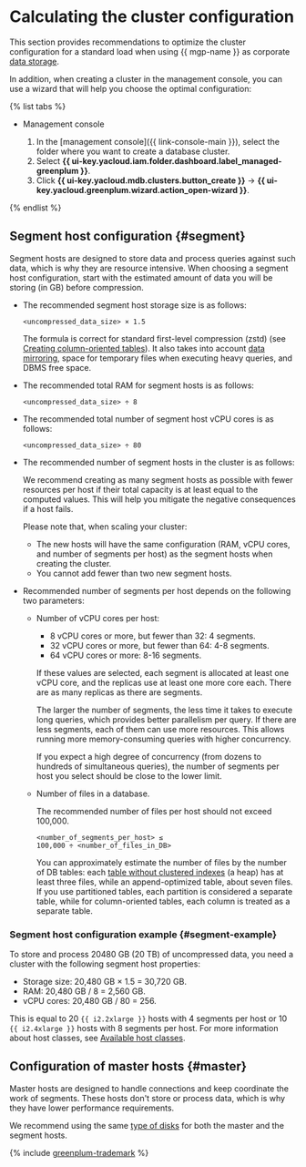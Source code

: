 # Calculating the cluster configuration

This section provides recommendations to optimize the cluster configuration for a standard load when using {{ mgp-name }} as corporate [data storage](https://en.wikipedia.org/wiki/Data_storage).

In addition, when creating a cluster in the management console, you can use a wizard that will help you choose the optimal configuration:

{% list tabs %}

- Management console

   1. In the [management console]({{ link-console-main }}), select the folder where you want to create a database cluster.
   1. Select **{{ ui-key.yacloud.iam.folder.dashboard.label_managed-greenplum }}**.
   1. Click **{{ ui-key.yacloud.mdb.clusters.button_create }}** → **{{ ui-key.yacloud.greenplum.wizard.action_open-wizard }}**.

{% endlist %}

## Segment host configuration {#segment}

Segment hosts are designed to store data and process queries against such data, which is why they are resource intensive. When choosing a segment host configuration, start with the estimated amount of data you will be storing (in GB) before compression.

* The recommended segment host storage size is as follows:

   ```text
   <uncompressed_data_size> × 1.5
   ```

   The formula is correct for standard first-level compression (zstd) (see [Creating column-oriented tables](../concepts/tables.md#create-columnar-table)). It also takes into account [data mirroring](../concepts/index.md), space for temporary files when executing heavy queries, and DBMS free space.

* The recommended total RAM for segment hosts is as follows:

   ```text
   <uncompressed_data_size> ÷ 8
   ```

* The recommended total number of segment host vCPU cores is as follows:

   ```text
   <uncompressed_data_size> ÷ 80
   ```

* The recommended number of segment hosts in the cluster is as follows:

   We recommend creating as many segment hosts as possible with fewer resources per host if their total capacity is at least equal to the computed values. This will help you mitigate the negative consequences if a host fails.

   Please note that, when scaling your cluster:

   * The new hosts will have the same configuration (RAM, vCPU cores, and number of segments per host) as the segment hosts when creating the cluster.
   * You cannot add fewer than two new segment hosts.

* Recommended number of segments per host depends on the following two parameters:

   * Number of vCPU cores per host:

      * 8 vCPU cores or more, but fewer than 32: 4 segments.
      * 32 vCPU cores or more, but fewer than 64: 4-8 segments.
      * 64 vCPU cores or more: 8-16 segments.

      If these values are selected, each segment is allocated at least one vCPU core, and the replicas use at least one more core each. There are as many replicas as there are segments.

      The larger the number of segments, the less time it takes to execute long queries, which provides better parallelism per query. If there are less segments, each of them can use more resources. This allows running more memory-consuming queries with higher concurrency.

      If you expect a high degree of concurrency (from dozens to hundreds of simultaneous queries), the number of segments per host you select should be close to the lower limit.

   * Number of files in a database.

      The recommended number of files per host should not exceed 100,000.

      ```text
      <number_of_segments_per_host> ≤ 100,000 ÷ <number_of_files_in_DB>
      ```

      You can approximately estimate the number of files by the number of DB tables: each [table without clustered indexes](../concepts/tables.md) (a heap) has at least three files, while an append-optimized table, about seven files. If you use partitioned tables, each partition is considered a separate table, while for column-oriented tables, each column is treated as a separate table.

### Segment host configuration example {#segment-example}

To store and process 20480 GB (20 TB) of uncompressed data, you need a cluster with the following segment host properties:

* Storage size: 20,480 GB × 1.5 = 30,720 GB.
* RAM: 20,480 GB / 8 = 2,560 GB.
* vCPU cores: 20,480 GB / 80 = 256.

This is equal to 20 `{{ i2.2xlarge }}` hosts with 4 segments per host or 10 `{{ i2.4xlarge }}` hosts with 8 segments per host. For more information about host classes, see [Available host classes](../concepts/instance-types.md#available-flavors).

## Configuration of master hosts {#master}

Master hosts are designed to handle connections and keep coordinate the work of segments. These hosts don't store or process data, which is why they have lower performance requirements.

We recommend using the same [type of disks](../concepts/storage.md) for both the master and the segment hosts.

{% include [greenplum-trademark](../../_includes/mdb/mgp/trademark.md) %}
